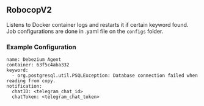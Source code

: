 ## RobocopV2
Listens to Docker container logs and restarts it if certain keyword found. Job configurations are done in .yaml file on the `configs` folder.

### Example Configuration

```
name: Debezium Agent
container: 63f5c4aba332
keyword:
  - org.postgresql.util.PSQLException: Database connection failed when reading from copy.
notification:
  chatID: <telegram_chat_id>
  chatToken: <telegram_chat_token>
```